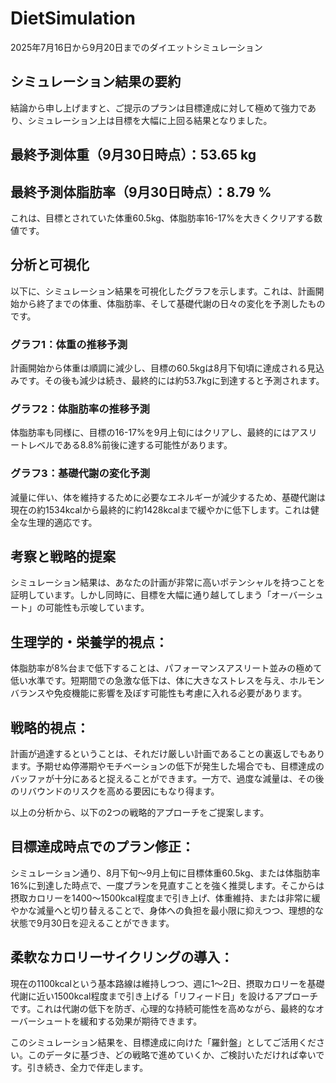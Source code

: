 # DietSimulation
2025年7月16日から9月20日までのダイエットシミュレーション

## シミュレーション結果の要約
結論から申し上げますと、ご提示のプランは目標達成に対して極めて強力であり、シミュレーション上は目標を大幅に上回る結果となりました。

## 最終予測体重（9月30日時点）：53.65 kg

## 最終予測体脂肪率（9月30日時点）：8.79 %

これは、目標とされていた体重60.5kg、体脂肪率16-17%を大きくクリアする数値です。

## 分析と可視化
以下に、シミュレーション結果を可視化したグラフを示します。これは、計画開始から終了までの体重、体脂肪率、そして基礎代謝の日々の変化を予測したものです。

### グラフ1：体重の推移予測
計画開始から体重は順調に減少し、目標の60.5kgは8月下旬頃に達成される見込みです。その後も減少は続き、最終的には約53.7kgに到達すると予測されます。

### グラフ2：体脂肪率の推移予測
体脂肪率も同様に、目標の16-17%を9月上旬にはクリアし、最終的にはアスリートレベルである8.8%前後に達する可能性があります。

### グラフ3：基礎代謝の変化予測
減量に伴い、体を維持するために必要なエネルギーが減少するため、基礎代謝は現在の約1534kcalから最終的に約1428kcalまで緩やかに低下します。これは健全な生理的適応です。

## 考察と戦略的提案
シミュレーション結果は、あなたの計画が非常に高いポテンシャルを持つことを証明しています。しかし同時に、目標を大幅に通り越してしまう「オーバーシュート」の可能性も示唆しています。

## 生理学的・栄養学的視点：
体脂肪率が8%台まで低下することは、パフォーマンスアスリート並みの極めて低い水準です。短期間での急激な低下は、体に大きなストレスを与え、ホルモンバランスや免疫機能に影響を及ぼす可能性も考慮に入れる必要があります。

## 戦略的視点：
計画が過達するということは、それだけ厳しい計画であることの裏返しでもあります。予期せぬ停滞期やモチベーションの低下が発生した場合でも、目標達成のバッファが十分にあると捉えることができます。一方で、過度な減量は、その後のリバウンドのリスクを高める要因にもなり得ます。

以上の分析から、以下の2つの戦略的アプローチをご提案します。

## 目標達成時点でのプラン修正：
シミュレーション通り、8月下旬〜9月上旬に目標体重60.5kg、または体脂肪率16%に到達した時点で、一度プランを見直すことを強く推奨します。そこからは摂取カロリーを1400〜1500kcal程度まで引き上げ、体重維持、または非常に緩やかな減量へと切り替えることで、身体への負担を最小限に抑えつつ、理想的な状態で9月30日を迎えることができます。

## 柔軟なカロリーサイクリングの導入：
現在の1100kcalという基本路線は維持しつつ、週に1〜2日、摂取カロリーを基礎代謝に近い1500kcal程度まで引き上げる「リフィード日」を設けるアプローチです。これは代謝の低下を防ぎ、心理的な持続可能性を高めながら、最終的なオーバーシュートを緩和する効果が期待できます。

このシミュレーション結果を、目標達成に向けた「羅針盤」としてご活用ください。このデータに基づき、どの戦略で進めていくか、ご検討いただければ幸いです。引き続き、全力で伴走します。
